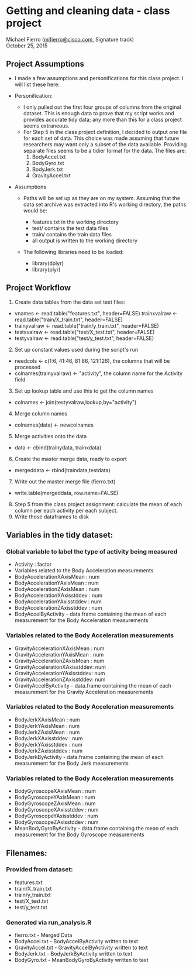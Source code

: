 # Getting and cleaning data - class project
Michael Fierro (mifierro@cisco.com, Signature track)<br>October 25, 2015

## Project Assumptions
- I made a few assumptions and personifications for this class project. I will list these here:
- Personification:
  - I only pulled out the first four groups of columns from the original dataset. This is enough data to prove that my script works and provides accurate tidy data; any more than this for a class project seems extraneous.
  - For Step 5 in the class project definition, I decided to output one file for each set of data. This choice was made assuming that future researchers may want only a subset of the data available. Providing separate files seems to be a tidier format for the data. The files are:
    1. BodyAccel.txt
    2. BodyGyro.txt
    3. BodyJerk.txt
    4. GravityAccel.txt

- Assumptions
  - Paths will be set up as they are on my system. Assuming that the data set archive was extracted into R's working directory, the paths would be:
    - features.txt in the working directory
    - test/ contains the test data files
    - train/ contains the train data files
    - all output is written to the working directory

  - The following libraries need to be loaded:
    - library(dplyr)
    - library(plyr)

## Project Workflow
1. Create data tables from the data set text files:  
  - vnames <- read.table("features.txt", header=FALSE)
   trainxvalraw <- read.table("train/X_train.txt", header=FALSE)
  - trainyvalraw <- read.table("train/y_train.txt", header=FALSE)
  - testxvalraw <- read.table("test/X_test.txt", header=FALSE)
  - testyvalraw <- read.table("test/y_test.txt", header=FALSE)
2. Set up constant values used during the script's run
  - needcols <- c(1:6, 41:46, 81:86, 121:126), the columns that will be processed
  - colnames(trainyvalraw) <- "activity", the column name for the Activity field
3. Set up lookup table and use this to get the column names
  - colnames <-  join(testyvalraw,lookup,by="activity")
4. Merge column names
  - colnames(data) <- newcolnames
5. Merge activities onto the data
  - data <- cbind(trainydata, trainxdata)
6. Create the master merge data, ready to export
  - mergeddata <- rbind(traindata,testdata)
7. Write out the master merge file (fierro.txt)
  - write.table(mergeddata, row.name=FALSE)
8.  Step 5 from the class project assignment: calculate the mean of each column per each activity per each subject.
9. Write those dataframes to disk

## Variables in the tidy dataset:
### Global variable to label the type of activity being measured
- Activity                      : factor
- Variables related to the Body Acceleration measurements
- BodyAccelerationXAxisMean     : num
- BodyAccelerationYAxisMean     : num
- BodyAccelerationZAxisMean     : num
- BodyAccelerationXAxisstddev   : num
- BodyAccelerationYAxisstddev   : num
- BodyAccelerationZAxisstddev   : num
- BodyAccelByActivity - data.frame containing the mean of each measurement for the Body Acceleration measurements

### Variables related to the Body Acceleration measurements
- GravityAccelerationXAxisMean  : num
- GravityAccelerationYAxisMean  : num
- GravityAccelerationZAxisMean  : num
- GravityAccelerationXAxisstddev: num
- GravityAccelerationYAxisstddev: num
- GravityAccelerationZAxisstddev: num
- GravityAccelByActivity - data.frame containing the mean of each measurement for the Gravity Acceleration measurements

### Variables related to the Body Acceleration measurements
- BodyJerkXAxisMean             : num
- BodyJerkYAxisMean             : num
- BodyJerkZAxisMean             : num
- BodyJerkXAxisstddev           : num
- BodyJerkYAxisstddev           : num
- BodyJerkZAxisstddev           : num
- BodyJerkByActivity - data.frame containing the mean of each measurement for the Body Jerk measurements

### Variables related to the Body Acceleration measurements
- BodyGyroscopeXAxisMean        : num
- BodyGyroscopeYAxisMean        : num
- BodyGyroscopeZAxisMean        : num
- BodyGyroscopeXAxisstddev      : num
- BodyGyroscopeYAxisstddev      : num
- BodyGyroscopeZAxisstddev      : num
- MeanBodyGyroByActivity - data.frame containing the mean of each measurement for the Body Gyroscope measurements

## Filenames:
### Provided from dataset:
- features.txt
- train/X_train.txt
- train/y_train.txt
- test/X_test.txt
- test/y_test.txt

### Generated via run_analysis.R
- fierro.txt - Merged Data
- BodyAccel.txt - BodyAccelByActivity written to text
- GravityAccel.txt - GravityAccelByActivity written to text
- BodyJerk.txt - BodyJerkByActivity written to text
- BodyGyro.txt - MeanBodyGyroByActivity written to text
